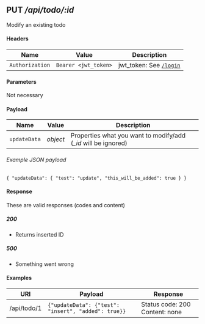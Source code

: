 ## **PUT** _/api/todo/:id_

Modify an existing todo

#### Headers

Name | Value | Description
--- | --- | ---
`Authorization` | `Bearer <jwt_token>` | jwt_token: See [`/login`](https://github.com/gergogy/pwa-workshop-api/blob/master/docs/endpoints/post/login.md)

#### Parameters

Not necessary

#### Payload

Name | Value | Description
--- | --- | ---
`updateData` | _object_ | Properties what you want to modify/add (*_id* will be ignored)

###### Example JSON payload
`{
  "updateData": {
    "test": "update",
    "this_will_be_added": true
  }
}`

#### Response

These are valid responses (codes and content)

##### 200
- Returns inserted ID

##### 500
- Something went wrong

#### Examples

URI | Payload | Response
--- | --- | ---
/api/todo/1 | `{"updateData": {"test": "insert", "added": true}}` | Status code: 200 Content: none

